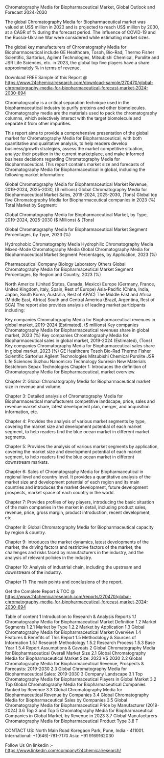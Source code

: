 Chromatography Media for Biopharmaceutical Market, Global Outlook and Forecast 2024-2030

The global Chromatography Media for Biopharmaceutical market was valued at US$ million in 2023 and is projected to reach US$ million by 2030, at a CAGR of % during the forecast period. The influence of COVID-19 and the Russia-Ukraine War were considered while estimating market sizes.

The global key manufacturers of Chromatography Media for Biopharmaceutical include GE Healthcare, Tosoh, Bio-Rad, Thermo Fisher Scientific, Sartorius, Agilent Technologies, Mitsubishi Chemical, Purolite and JSR Life Sciences, etc. in 2023, the global top five players have a share approximately % in terms of revenue.

Download FREE Sample of this Report @ https://www.24chemicalresearch.com/download-sample/270470/global-chromatography-media-for-biopharmaceutical-forecast-market-2024-2030-894

Chromatography is a critical separation technique used in the biopharmaceutical industry to purify proteins and other biomolecules. Chromatography media are the materials used to pack the chromatography columns, which selectively interact with the target biomolecule and separate it from other impurities.

This report aims to provide a comprehensive presentation of the global market for Chromatography Media for Biopharmaceutical, with both quantitative and qualitative analysis, to help readers develop business/growth strategies, assess the market competitive situation, analyze their position in the current marketplace, and make informed business decisions regarding Chromatography Media for Biopharmaceutical. This report contains market size and forecasts of Chromatography Media for Biopharmaceutical in global, including the following market information:

Global Chromatography Media for Biopharmaceutical Market Revenue, 2019-2024, 2025-2030, ($ millions)
Global Chromatography Media for Biopharmaceutical Market Sales, 2019-2024, 2025-2030, (Tons)
Global top five Chromatography Media for Biopharmaceutical companies in 2023 (%)
Total Market by Segment:

Global Chromatography Media for Biopharmaceutical Market, by Type, 2019-2024, 2025-2030 ($ Millions) & (Tons)

Global Chromatography Media for Biopharmaceutical Market Segment Percentages, by Type, 2023 (%)

Hydrophobic Chromatography Media
Hydrophilic Chromatography Media
Mixed-Mode Chromatography Media
Global Chromatography Media for Biopharmaceutical Market Segment Percentages, by Application, 2023 (%)

Pharmaceutical Company
Biology Laboratory
Others
Global Chromatography Media for Biopharmaceutical Market Segment Percentages, By Region and Country, 2023 (%)

North America (United States, Canada, Mexico)
Europe (Germany, France, United Kingdom, Italy, Spain, Rest of Europe)
Asia-Pacific (China, India, Japan, South Korea, Australia, Rest of APAC)
The Middle East and Africa (Middle East, Africa)
South and Central America (Brazil, Argentina, Rest of SCA)
The report also provides analysis of leading market participants including:

Key companies Chromatography Media for Biopharmaceutical revenues in global market, 2019-2024 (Estimated), ($ millions)
Key companies Chromatography Media for Biopharmaceutical revenues share in global market, 2023 (%)
Key companies Chromatography Media for Biopharmaceutical sales in global market, 2019-2024 (Estimated), (Tons)
Key companies Chromatography Media for Biopharmaceutical sales share in global market, 2023 (%)
GE Healthcare
Tosoh
Bio-Rad
Thermo Fisher Scientific
Sartorius
Agilent Technologies
Mitsubishi Chemical
Purolite
JSR Life Sciences
Suzhou Nanomicro Technology
Sunresin New Materials
Bestchrom
Sepax Technologies
Chapter 1: Introduces the definition of Chromatography Media for Biopharmaceutical, market overview.

Chapter 2: Global Chromatography Media for Biopharmaceutical market size in revenue and volume.

Chapter 3: Detailed analysis of Chromatography Media for Biopharmaceutical manufacturers competitive landscape, price, sales and revenue market share, latest development plan, merger, and acquisition information, etc.

Chapter 4: Provides the analysis of various market segments by type, covering the market size and development potential of each market segment, to help readers find the blue ocean market in different market segments.

Chapter 5: Provides the analysis of various market segments by application, covering the market size and development potential of each market segment, to help readers find the blue ocean market in different downstream markets.

Chapter 6: Sales of Chromatography Media for Biopharmaceutical in regional level and country level. It provides a quantitative analysis of the market size and development potential of each region and its main countries and introduces the market development, future development prospects, market space of each country in the world.

Chapter 7: Provides profiles of key players, introducing the basic situation of the main companies in the market in detail, including product sales, revenue, price, gross margin, product introduction, recent development, etc.

Chapter 8: Global Chromatography Media for Biopharmaceutical capacity by region & country.

Chapter 9: Introduces the market dynamics, latest developments of the market, the driving factors and restrictive factors of the market, the challenges and risks faced by manufacturers in the industry, and the analysis of relevant policies in the industry.

Chapter 10: Analysis of industrial chain, including the upstream and downstream of the industry.

Chapter 11: The main points and conclusions of the report.

Get the Complete Report & TOC @ https://www.24chemicalresearch.com/reports/270470/global-chromatography-media-for-biopharmaceutical-forecast-market-2024-2030-894

Table of content
1 Introduction to Research & Analysis Reports
1.1 Chromatography Media for Biopharmaceutical Market Definition
1.2 Market Segments
1.2.1 Market by Type
1.2.2 Market by Application
1.3 Global Chromatography Media for Biopharmaceutical Market Overview
1.4 Features & Benefits of This Report
1.5 Methodology & Sources of Information
1.5.1 Research Methodology
1.5.2 Research Process
1.5.3 Base Year
1.5.4 Report Assumptions & Caveats
2 Global Chromatography Media for Biopharmaceutical Overall Market Size
2.1 Global Chromatography Media for Biopharmaceutical Market Size: 2023 VS 2030
2.2 Global Chromatography Media for Biopharmaceutical Revenue, Prospects & Forecasts: 2019-2030
2.3 Global Chromatography Media for Biopharmaceutical Sales: 2019-2030
3 Company Landscape
3.1 Top Chromatography Media for Biopharmaceutical Players in Global Market
3.2 Top Global Chromatography Media for Biopharmaceutical Companies Ranked by Revenue
3.3 Global Chromatography Media for Biopharmaceutical Revenue by Companies
3.4 Global Chromatography Media for Biopharmaceutical Sales by Companies
3.5 Global Chromatography Media for Biopharmaceutical Price by Manufacturer (2019-2024)
3.6 Top 3 and Top 5 Chromatography Media for Biopharmaceutical Companies in Global Market, by Revenue in 2023
3.7 Global Manufacturers Chromatography Media for Biopharmaceutical Product Type
3.8 T

CONTACT US:
North Main Road Koregaon Park, Pune, India - 411001.
International: +1(646)-781-7170
Asia: +91 9169162030

Follow Us On linkedin :- https://www.linkedin.com/company/24chemicalresearch/
